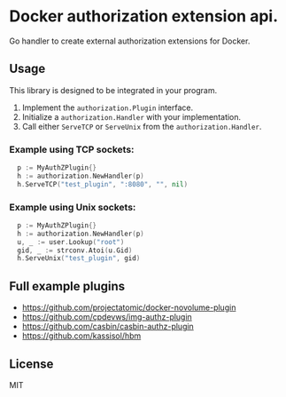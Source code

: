 # Docker authorization extension api.

Go handler to create external authorization extensions for Docker.

## Usage

This library is designed to be integrated in your program.

1. Implement the `authorization.Plugin` interface.
2. Initialize a `authorization.Handler` with your implementation.
3. Call either `ServeTCP` or `ServeUnix` from the `authorization.Handler`.

### Example using TCP sockets:

```go
  p := MyAuthZPlugin{}
  h := authorization.NewHandler(p)
  h.ServeTCP("test_plugin", ":8080", "", nil)
```

### Example using Unix sockets:

```go
  p := MyAuthZPlugin{}
  h := authorization.NewHandler(p)
  u, _ := user.Lookup("root")
  gid, _ := strconv.Atoi(u.Gid)
  h.ServeUnix("test_plugin", gid)
```

## Full example plugins

- https://github.com/projectatomic/docker-novolume-plugin
- https://github.com/cpdevws/img-authz-plugin
- https://github.com/casbin/casbin-authz-plugin
- https://github.com/kassisol/hbm

## License

MIT
